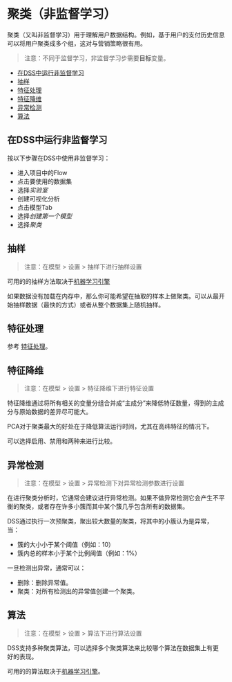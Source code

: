# 聚类（非监督学习）

聚类（又叫非监督学习）用于理解用户数据结构。例如，基于用户的支付历史信息可以将用户聚类成多个组，这对与营销策略很有用。

> 注意：不同于监督学习，非监督学习步需要**目标**变量。

- [在DSS中运行非监督学习](#在dss中运行非监督学习)
- [抽样](#抽样)
- [特征处理](#特征处理)
- [特征降维](#特征降维)
- [异常检测](#异常检测)
- [算法](#算法)

## 在DSS中运行非监督学习

按以下步骤在DSS中使用非监督学习：

- 进入项目中的Flow
- 点击要使用的数据集
- 选择*实验室*
- 创建可视化分析
- 点击模型Tab
- 选择*创建第一个模型*
- 选择*聚类*

## 抽样

> 注意：在模型 > 设置 > 抽样下进行抽样设置

可用的的抽样方法取决于[机器学习引擎](dataiku-docs-zh/docs/MachineLearning/Engines.md)

如果数据没有加载在内存中，那么你可能希望在抽取的样本上做聚类。可以从最开始抽样数据（最快的方式）或者从整个数据集上随机抽样。

## 特征处理

参考 [特征处理](dataiku-docs-zh/docs/MachineLearning/Feature-handling.md)。

## 特征降维

> 注意：在模型 > 设置 > 特征降维下进行特征设置

特征降维通过将所有相关的变量分组合并成“主成分”来降低特征数量，得到的主成分与原始数据的差异尽可能大。

PCA对于聚类最大的好处在于降低算法运行时间，尤其在高纬特征的情况下。

可以选择启用、禁用和两种来进行比较。

## 异常检测

> 注意：在模型 > 设置 > 异常检测下对异常检测参数进行设置

在进行聚类分析时，它通常会建议进行异常检测。如果不做异常检测它会产生不平衡的聚类，或者存在许多小簇而其中某个簇几乎包含所有的数据集。

DSS通过执行一次预聚类，聚出较大数量的聚类，将其中的小簇认为是异常，当：

- 簇的大小小于某个阈值（例如：10）
- 簇内总的样本小于某个比例阈值（例如：1%）

一旦检测出异常，通常可以：

- 删除：删除异常值。
- 聚类：对所有检测出的异常值创建一个聚类。

## 算法

> 注意：在模型 > 设置 > 算法下进行算法设置

DSS支持多种聚类算法，可以选择多个聚类算法来比较哪个算法在数据集上有更好的表现。

可用的的算法取决于[机器学习引擎](dataiku-docs-zh/docs/MachineLearning/Engines.md)。

